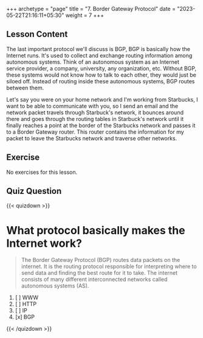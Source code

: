+++
archetype = "page"
title = "7. Border Gateway Protocol"
date = "2023-05-22T21:16:11+05:30"
weight = 7
+++

## Lesson Content

The last important protocol we'll discuss is BGP, BGP is basically how the Internet runs. It's used to collect and exchange routing information among autonomous systems. Think of an autonomous system as an Internet service provider, a company, university, any organization, etc. Without BGP, these systems would not know how to talk to each other, they would just be siloed off. Instead of routing inside these autonomous systems, BGP routes between them.

Let's say you were on your home network and I'm working from Starbucks, I want to be able to communicate with you, so I send an email and the network packet travels through Starbuck's network, it bounces around there and goes through the routing tables in Starbuck's network until it finally reaches a point at the border of the Starbucks network and passes it to a Border Gateway router. This router contains the information for my packet to leave the Starbucks network and traverse other networks.

## Exercise

No exercises for this lesson.

## Quiz Question

{{< quizdown >}}

# What protocol basically makes the Internet work?

> The Border Gateway Protocol (BGP) routes data packets on the internet. It is the routing protocol responsible for interpreting where to send data and finding the best route for it to take. The internet consists of many different interconnected networks called autonomous systems (AS).

1. [ ] WWW
2. [ ] HTTP
3. [ ] IP
4. [x] BGP

{{< /quizdown >}}

